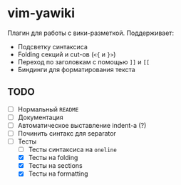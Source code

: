 # vim-yawiki

Плагин для работы с вики-разметкой. Поддерживает:
* Подсветку синтаксиса
* Folding секций и cut-ов (`<{` и `}>`)
* Переход по заголовкам с помощью `]]` и `[[`
* Биндинги для форматирования текста

## TODO

- [ ] Нормальный `README`
- [ ] Документация
- [ ] Автоматическое выставление indent-а (?)
- [ ] Починить синтакс для separator
- [ ] Тесты
    - [ ] Тесты синтаксиса на `oneline`
    - [x] Тесты на folding
    - [x] Тесты на sections
    - [x] Тесты на formatting
